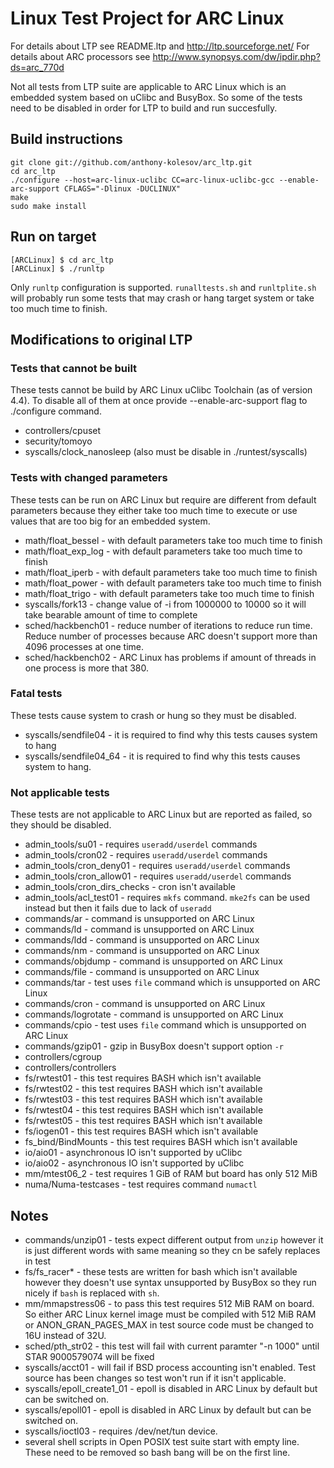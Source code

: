 # Linux Test Project for ARC Linux

For details about LTP see README.ltp and http://ltp.sourceforge.net/
For details about ARC processors see http://www.synopsys.com/dw/ipdir.php?ds=arc_770d

Not all tests from LTP suite are applicable to ARC Linux which is an embedded
system based on uClibc and BusyBox. So some of the tests need to be disabled in
order for LTP to build and run succesfully.


## Build instructions

```
git clone git://github.com/anthony-kolesov/arc_ltp.git
cd arc_ltp
./configure --host=arc-linux-uclibc CC=arc-linux-uclibc-gcc --enable-arc-support CFLAGS="-Dlinux -DUCLINUX"
make
sudo make install
```


## Run on target

```
[ARCLinux] $ cd arc_ltp
[ARCLinux] $ ./runltp
```

Only `runltp` configuration is supported. `runalltests.sh` and `runltplite.sh` will probably
run some tests that may crash or hang target system or take too much time to finish.


## Modifications to original LTP

### Tests that cannot be built

These tests cannot be build by ARC Linux uClibc Toolchain (as of version 4.4). To disable all of
them at once provide --enable-arc-support flag to ./configure command.

* controllers/cpuset
* security/tomoyo
* syscalls/clock_nanosleep (also must be disable in ./runtest/syscalls)


### Tests with changed parameters

These tests can be run on ARC Linux but require are different from default
parameters because they either take too much time to execute or use values that
are too big for an embedded system.

* math/float_bessel - with default parameters take too much time to finish
* math/float_exp_log - with default parameters take too much time to finish
* math/float_iperb - with default parameters take too much time to finish
* math/float_power - with default parameters take too much time to finish
* math/float_trigo - with default parameters take too much time to finish
* syscalls/fork13 - change value of -i from 1000000 to 10000 so it will take
  bearable amount of time to complete	
* sched/hackbench01 - reduce number of iterations to reduce run time. Reduce
  number of processes because ARC doesn't support more than 4096 processes at
  one time.
* sched/hackbench02 - ARC Linux has problems if amount of threads in one
  process is more that 380.


### Fatal tests

These tests cause system to crash or hung so they must be disabled.

* syscalls/sendfile04 - it is required to find why this tests causes system to hang
* syscalls/sendfile04_64 - it is required to find why this tests causes system to hang.


### Not applicable tests

These tests are not applicable to ARC Linux but are reported as failed, so they
should be disabled.

* admin_tools/su01 - requires `useradd/userdel` commands
* admin_tools/cron02 - requires `useradd/userdel` commands
* admin_tools/cron_deny01 - requires `useradd/userdel` commands
* admin_tools/cron_allow01 - requires `useradd/userdel` commands
* admin_tools/cron_dirs_checks - cron isn't available
* admin_tools/acl_test01 - requires `mkfs` command. `mke2fs` can be used
  instead but then it fails due to lack of `useradd`
* commands/ar - command is unsupported on ARC Linux
* commands/ld - command is unsupported on ARC Linux
* commands/ldd - command is unsupported on ARC Linux
* commands/nm - command is unsupported on ARC Linux
* commands/objdump - command is unsupported on ARC Linux
* commands/file - command is unsupported on ARC Linux
* commands/tar - test uses `file` command which is unsupported on ARC Linux
* commands/cron - command is unsupported on ARC Linux
* commands/logrotate - command is unsupported on ARC Linux
* commands/cpio - test uses `file` command which is unsupported on ARC Linux
* commands/gzip01 - gzip in BusyBox doesn't support option `-r`
* controllers/cgroup
* controllers/controllers
* fs/rwtest01 - this test requires BASH which isn't available
* fs/rwtest02 - this test requires BASH which isn't available
* fs/rwtest03 - this test requires BASH which isn't available
* fs/rwtest04 - this test requires BASH which isn't available
* fs/rwtest05 - this test requires BASH which isn't available
* fs/iogen01 - this test requires BASH which isn't available
* fs_bind/BindMounts - this test requires BASH which isn't available
* io/aio01 - asynchronous IO isn't supported by uClibc
* io/aio02 - asynchronous IO isn't supported by uClibc
* mm/mtest06_2 - test requires 1 GiB of RAM but board has only 512 MiB
* numa/Numa-testcases - test requires command `numactl`


## Notes

* commands/unzip01 - tests expect different output from `unzip` however it is
  just different words with same meaning so they cn be safely replaces in test
* fs/fs_racer* - these tests are written for bash which isn't available however
  they doesn't use syntax unsupported by BusyBox so they run nicely if `bash`
  is replaced with `sh`.
* mm/mmapstress06 - to pass this test requires 512 MiB RAM on board. So either
  ARC Linux kernel image must be compiled with 512 MiB RAM or
  ANON_GRAN_PAGES_MAX in test source code must be changed to 16U instead of 32U.
* sched/pth_str02 - this test will fail with current paramter "-n 1000" until
  STAR 9000579074 will be fixed
* syscalls/acct01 - will fail if BSD process accounting isn't enabled. Test
  source has been changes so test won't run if it isn't applicable.
* syscalls/epoll_create1_01 - epoll is disabled in ARC Linux by default but can
  be switched on.
* syscalls/epoll01 - epoll is disabled in ARC Linux by default but can be
  switched on.
* syscalls/ioctl03 - requires /dev/net/tun device.
* several shell scripts in Open POSIX test suite start with empty line. These
  need to be removed so bash bang will be on the first line.

